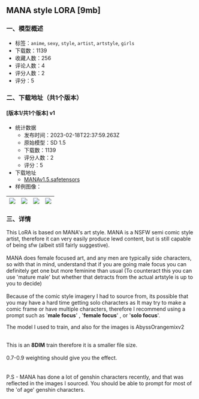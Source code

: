 ## MANA style LORA [9mb]
### 一、模型概述

- 标签：`anime`, `sexy`, `style`, `artist`, `artstyle`, `girls`
- 下载数：1139
- 收藏人数：256
- 评论人数：4
- 评分人数：2
- 评分：5

### 二、下载地址（共1个版本）

#### [版本1/共1个版本] v1

- 统计数据
  - 发布时间：2023-02-18T22:37:59.263Z
  - 原始模型：SD 1.5
  - 下载数：1139
  - 评分人数：2
  - 评分：5
- 下载地址
  - [MANAv1.5.safetensors](https://civitai.com/api/download/models/12174)
- 样例图像：

| <img src="https://image.civitai.com/xG1nkqKTMzGDvpLrqFT7WA/6b956d1f-827d-4934-db9b-48416bbb9b00/width=450/116683.jpeg" /> | <img src="https://image.civitai.com/xG1nkqKTMzGDvpLrqFT7WA/3df529ab-127b-429b-c138-c2032e37a100/width=450/116690.jpeg" /> | <img src="https://image.civitai.com/xG1nkqKTMzGDvpLrqFT7WA/aac1f9d3-41f3-452d-cb15-786050aa5a00/width=450/116689.jpeg" /> | <img src="https://image.civitai.com/xG1nkqKTMzGDvpLrqFT7WA/3a2d40be-e105-479f-6e91-752b5a1cc500/width=450/116688.jpeg" /> |
| ---- | ---- | ---- | ---- |


### 三、详情
<p>This LoRA is based on MANA's art style. MANA is a NSFW semi comic style artist, therefore it can very easily produce lewd content, but is still capable of being sfw (albeit still fairly suggestive).<br /><br />MANA does female focused art, and any men are typically side characters, so with that in mind, understand that if you are going male focus you can definitely get one but more feminine than usual (To counteract this you can use 'mature male' but whether that detracts from the actual artstyle is up to you to decide)<br /><br />Because of the comic style imagery I had to source from, its possible that you may have a hard time getting solo characters as It may try to make a comic frame or have multiple characters, therefore I recommend using a prompt such as '<strong>male focus</strong>' , '<strong>female focus</strong>' , or '<strong>solo focus</strong>'.<br /></p><p>The model I used to train, and also for the images is AbyssOrangemixv2</p><p><br />This is an <strong>8DIM</strong> train therefore it is a smaller file size.<br /><br />0.7-0.9 weighting should give you the effect. <br /><br /><br />P.S - MANA has done a lot of genshin characters recently, and that was reflected in the images I sourced. You should be able to prompt for most of the 'of age' genshin characters.</p>